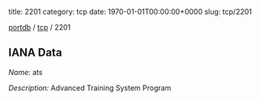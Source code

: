 title: 2201
category: tcp
date: 1970-01-01T00:00:00+0000
slug: tcp/2201

[portdb](/) / [tcp](/category/tcp.html) / 2201


## IANA Data

_Name:_ ats

_Description:_ Advanced Training System Program

